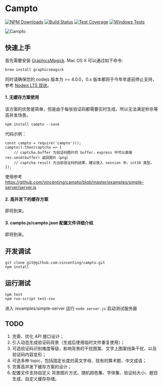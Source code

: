 # Campto

[![NPM Downloads][downloads-image]][downloads-url]
[![Build Status][travis-image]][travis-url]
[![Test Coverage][coveralls-image]][coveralls-url]
[![Windows Tests][appveyor-image]][appveyor-url]

![Campto](https://raw.githubusercontent.com/vincenting/campto/master/examples/captcha.png)

## 快速上手

首先需要安装 [GraphicsMagick](http://www.graphicsmagick.org/). Mac OS X 可以通过如下命令:

    brew install graphicsmagick

同时请确保您的 nodejs 版本为 >= 4.0.0，0.x 版本都将于今年年底前停止支持，参考 [Nodejs LTS 现状](https://github.com/nodejs/LTS#lts_schedule)。

#### 1. 无缓存方案使用

该方案的优势是简单，但是由于每张验证码都需要实时生成，所以无法满足秒杀等高并发场景。

    npm install campto --save

代码示例：

    const campto = require('campto')();
    campto().then(captcha => {
        // captcha.buffer 为验证码图片的 buffer，express 中可以直接 res.send(buffer) 返回图片（png）
        // captcha.result 为当前验证码的结果，建议放入 session 中，int10 类型。
    });

使用参考 https://github.com/vincenting/campto/blob/master/examples/simple-server/server.js

#### 2. 高并发下的缓存方案

即将到来。

#### 3. campto.js/campto.json 配置文件详细介绍

即将到来。

## 开发调试

    git clone git@github.com:vincenting/campto.git
    npm install

## 运行测试

    npm test
    npm run-script test-cov

进入 /examples/simple-server 运行 `node server.js` 启动测试服务器

## TODO

1. 完善、优化 API 接口设计；
2. 引入动态生成验证码背景（生成后使用临时文件重复使用）；
3. 可选验证码识别难度等级，影响背景的干扰图案、文字上图案线条干扰、以及验证码内容变形；
4. 可选多种 topic，包括固定长度的英文字母、现有的算术题、中文成语；
5. 完善高并发下缓存方案的设计；
6. 配置文件支持自定义 背景图片方式、随机颜色集、字体集、验证码大小、题目生成、自定义缓存存储。

[travis-image]: https://img.shields.io/travis/vincenting/campto/master.svg
[travis-url]: https://travis-ci.org/vincenting/campto
[coveralls-image]: https://img.shields.io/coveralls/vincenting/campto/master.svg
[coveralls-url]: https://coveralls.io/r/vincenting/campto?branch=master
[downloads-image]: https://img.shields.io/npm/dm/campto.svg
[downloads-url]: https://npmjs.org/package/campto
[climate-image]: https://codeclimate.com/github/vincenting/campto/badges/gpa.svg
[climate-url]: https://codeclimate.com/github/vincenting/campto
[appveyor-image]: https://img.shields.io/appveyor/ci/vincenting/compto/master.svg?label=Windows%20Tests
[appveyor-url]: https://ci.appveyor.com/project/vincenting/campto
